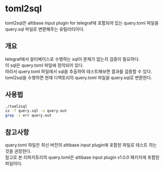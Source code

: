 # toml2sql
toml2sql은 altibase input plugin for telegraf에 포함되어 있는 query.toml 파일을 query.sql 파일로 변환해주는 유틸리티이다.   
## 개요
telegraf에서 알티베이스로 수행하는 sql이 문제가 없는지 검증이 필요하다.   
이 sql은 query.toml 파일에 정의되어 있다.   
따라서 query.toml 파일에서 sql을 추출하여 테스트해보면 결과를 검증할 수 있다.   
toml2sql을 수행하면 현재 디렉토리의 query.toml 파일을 query.sql로 변환한다.
## 사용법
```bash
./toml2sql
is -f query.sql -o query.out
grep -i err query.out
```
## 참고사항
query.toml 파일은 최신 버전의 altibase input plugin에 포함된 파일로 테스트 하는 것을 권장한다.    
참고로 본 리파지토리의 query.toml은 altibase input plugin v1.0.0 패키지에 포함된 파일이다.
